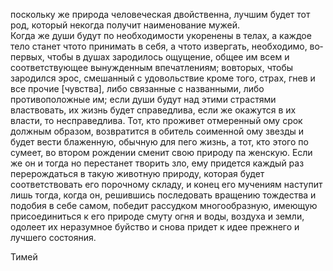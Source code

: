 поскольку же природа человеческая двойственна, лучшим будет тот род, который
некогда получит наименование мужей.  
Когда же души будут по необходимости укоренены в телах, а каждое тело станет что­то принимать в себя, а что­то извергать, необходимо, во­первых, чтобы в душах зародилось ощущение, общее им всем и соответствующее вынужденным впечатлениям; во­вторых, чтобы зародился эрос, смешанный с удовольствие 
кроме того, страх, гнев и все прочие [чувства], либо связанные с названными, либо противоположные им; если души будут над этими страстями властвовать, их жизнь будет справедлива, если же окажутся в их власти, то несправедлива. Тот, кто проживет отмеренный ому срок должным образом, возвратится в обитель соименной ому звезды и будет вести блаженную, обычную для пего жизнь, а тот, кто этого по сумеет, во втором рождении сменит свою природу па женскую. Если же он и тогда но перестанет творить зло, ему придется каждый раз перерождаться в такую животную природу, которая будет соответствовать его порочному складу, и конец его мучениям наступит лишь тогда, когда он, решившись последовать вращению тождества и подобия в себе самом, победит рассудком многообразную, имеющую присоединиться к его природе смуту огня и воды, воздуха и земли, одолеет их неразумное
буйство и снова придет к идее прежнего и лучшего состояния.

Тимей
